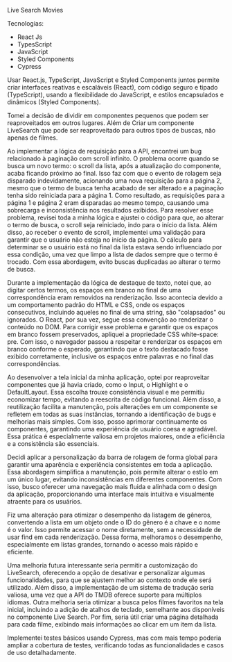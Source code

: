 Live Search Movies

Tecnologias:

-   React Js
-   TypesScript
-   JavaScript
-   Styled Components
-   Cypress

Usar React.js, TypeScript, JavaScript e Styled Components juntos permite criar interfaces reativas e escaláveis (React), com código seguro e tipado (TypeScript), usando a flexibilidade do JavaScript, e estilos encapsulados e dinâmicos (Styled Components).

Tomei a decisão de dividir em componentes pequenos que podem ser reaproveitados em outros lugares. Além de Criar um componente LiveSearch que pode ser reaproveitado para outros tipos de buscas, não apenas de filmes.

Ao implementar a lógica de requisição para a API, encontrei um bug relacionado à paginação com scroll infinito. O problema ocorre quando se busca um novo termo: o scroll da lista, após a atualização do componente, acaba ficando próximo ao final. Isso faz com que o evento de rolagem seja disparado indevidamente, acionando uma nova requisição para a página 2, mesmo que o termo de busca tenha acabado de ser alterado e a paginação tenha sido reiniciada para a página 1. Como resultado, as requisições para a página 1 e página 2 eram disparadas ao mesmo tempo, causando uma sobrecarga e inconsistência nos resultados exibidos. Para resolver esse problema, revisei toda a minha lógica e ajustei o código para que, ao alterar o termo de busca, o scroll seja reiniciado, indo para o início da lista. Além disso, ao receber o evento de scroll, implementei uma validação para garantir que o usuário não esteja no início da página. O cálculo para determinar se o usuário está no final da lista estava sendo influenciado por essa condição, uma vez que limpo a lista de dados sempre que o termo é trocado. Com essa abordagem, evito buscas duplicadas ao alterar o termo de busca.

Durante a implementação da lógica de destaque de texto, notei que, ao digitar certos termos, os espaços em branco no final de uma correspondência eram removidos na renderização. Isso acontecia devido a um comportamento padrão do HTML e CSS, onde os espaços consecutivos, incluindo aqueles no final de uma string, são "colapsados" ou ignorados. O React, por sua vez, segue essa convenção ao renderizar o conteúdo no DOM. Para corrigir esse problema e garantir que os espaços em branco fossem preservados, apliquei a propriedade CSS white-space: pre. Com isso, o navegador passou a respeitar e renderizar os espaços em branco conforme o esperado, garantindo que o texto destacado fosse exibido corretamente, inclusive os espaços entre palavras e no final das correspondências.

Ao desenvolver a tela inicial da minha aplicação, optei por reaproveitar componentes que já havia criado, como o Input, o Highlight e o DefaultLayout. Essa escolha trouxe consistência visual e me permitiu economizar tempo, evitando a reescrita de código funcional. Além disso, a reutilização facilita a manutenção, pois alterações em um componente se refletem em todas as suas instâncias, tornando a identificação de bugs e melhorias mais simples. Com isso, posso aprimorar continuamente os componentes, garantindo uma experiência de usuário coesa e agradável. Essa prática é especialmente valiosa em projetos maiores, onde a eficiência e a consistência são essenciais.

Decidi aplicar a personalização da barra de rolagem de forma global para garantir uma aparência e experiência consistentes em toda a aplicação. Essa abordagem simplifica a manutenção, pois permite alterar o estilo em um único lugar, evitando inconsistências em diferentes componentes. Com isso, busco oferecer uma navegação mais fluida e alinhada com o design da aplicação, proporcionando uma interface mais intuitiva e visualmente atraente para os usuários.

Fiz uma alteração para otimizar o desempenho da listagem de gêneros, convertendo a lista em um objeto onde o ID do gênero é a chave e o nome é o valor. Isso permite acessar o nome diretamente, sem a necessidade de usar find em cada renderização. Dessa forma, melhoramos o desempenho, especialmente em listas grandes, tornando o acesso mais rápido e eficiente.

Uma melhoria futura interessante seria permitir a customização do LiveSearch, oferecendo a opção de desativar e personalizar algumas funcionalidades, para que se ajustem melhor ao contexto onde ele será utilizado. Além disso, a implementação de um sistema de tradução seria valiosa, uma vez que a API do TMDB oferece suporte para múltiplos idiomas. Outra melhoria seria otimizar a busca pelos filmes favoritos na tela inicial, incluindo a adição de atalhos de teclado, semelhante aos disponíveis no componente Live Search. Por fim, seria útil criar uma página detalhada para cada filme, exibindo mais informações ao clicar em um item da lista.

Implementei testes básicos usando Cypress, mas com mais tempo poderia ampliar a cobertura de testes, verificando todas as funcionalidades e casos de uso detalhadamente.